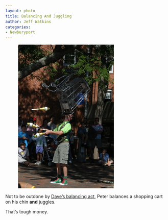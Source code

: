 ```yaml
---
layout: photo
title: Balancing And Juggling
author: Jeff Watkins
categories:
- Newburyport
---
```


<figure><img class="photo" src="/photos/2005-09-05-14-10-12.jpg"></figure>

Not to be outdone by [Dave’s balancing act][1], Peter balances a shopping cart
on his chin **and** juggles.

That’s tough money.

[1]: /2005/09/balancing-a-stroller

